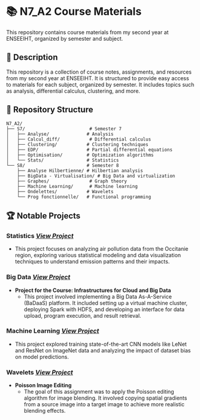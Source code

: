 # 📚 N7_A2 Course Materials

This repository contains course materials from my second year at ENSEEIHT, organized by semester and subject.

## 📖 Description

This repository is a collection of course notes, assignments, and resources from my second year at ENSEEIHT. It is structured to provide easy access to materials for each subject, organized by semester. It includes topics such as analysis, differential calculus, clustering, and more.

## 📁 Repository Structure

```
N7_A2/
├── S7/                        # Semester 7
│   ├── Analyse/              # Analysis
│   ├── Calcul_diff/           # Differential calculus
│   ├── Clustering/           # Clustering techniques
│   ├── EDP/                  # Partial differential equations
│   ├── Optimisation/         # Optimization algorithms
│   └── Stats/                # Statistics
└── S8/                       # Semester 8
    ├── Analyse Hilbertienne/ # Hilbertian analysis
    ├── BigData - Virtualisation/ # Big Data and virtualization
    ├── Graphes/               # Graph theory
    ├── Machine Learning/      # Machine learning
    ├── Ondelettes/           # Wavelets
    └── Prog fonctionnelle/   # Functional programming
```

## 🏆 Notable Projects

### Statistics ***[View Project](https://github.com/f-debrandois/Occitanie-Air-Quality-Analysis)***
- This project focuses on analyzing air pollution data from the Occitanie region, exploring various statistical modeling and data visualization techniques to understand emission patterns and their impacts.

### Big Data ***[View Project](S8/BigData%20-%20Virtualisation/Projet)***
- **Project for the Course: Infrastructures for Cloud and Big Data**
  - This project involved implementing a Big Data As-A-Service (BaDaaS) platform. It included setting up a virtual machine cluster, deploying Spark with HDFS, and developing an interface for data upload, program execution, and result retrieval.

### Machine Learning ***[View Project](https://github.com/f-debrandois/ImageNet-CNN-Bias-Analysis)***
- This project explored training state-of-the-art CNN models like LeNet and ResNet on ImageNet data and analyzing the impact of dataset bias on model predictions.

### Wavelets ***[View Project](S8/Ondelettes/Projet)***
- **Poisson Image Editing**
  - The goal of this assignment was to apply the Poisson editing algorithm for image blending. It involved copying spatial gradients from a source image into a target image to achieve more realistic blending effects.

